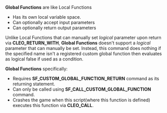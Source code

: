 **Global Functions** are like Local Functions
* Has its own local variable space.
* Can optionally accept input parameters
* Can optionally return output parameters

Unlike Local Functions that can manually set *logical* parameter upon return via **CLEO_RETURN_WITH**, **Global Functions** doesn't support a *logical* parameter that can manually be set. Instead, this command does nothing if the specified name isn't a registered custom global function then evaluates as logical false if used as a condition.

**Global Functions** specifically:
* Requires **SF_CUSTOM_GLOBAL_FUNCTION_RETURN** command as its returning statement.
* Can only be called using **SF_CALL_CUSTOM_GLOBAL_FUNCTION** command.
* Crashes the game when this script(where this function is defined) executes this function via **CLEO_CALL**.